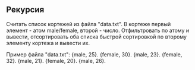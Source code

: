 ## Рекурсия ##

Считать список кортежей из файла "data.txt". В кортеже первый элемент - атом male/female, второй - число. Отфильтровать по атому и вывести, отсортировать оба списка быстрой сортировкой по второму элементу кортежа и вывести их.


Пример файла "data.txt":
{male, 25}.
 {female, 30}.
 {male, 23}.
 {female, 32}.
 {male, 21}.
 {female, 20}.
  {male, 26}.
